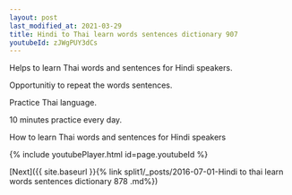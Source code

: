 ```yaml
---
layout: post
last_modified_at: 2021-03-29
title: Hindi to Thai learn words sentences dictionary 907 
youtubeId: zJWgPUY3dCs
---
```

 
 
Helps to learn Thai words and sentences for Hindi speakers.

Opportunitiy to repeat the words sentences. 

Practice Thai language. 
 
10 minutes practice every day. 
 
How to learn Thai words and sentences for Hindi speakers 
 
{% include youtubePlayer.html id=page.youtubeId %}
 
 
[Next]({{ site.baseurl }}{% link  split1/_posts/2016-07-01-Hindi to thai learn words sentences dictionary 878 .md%})
 
